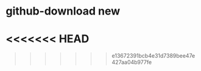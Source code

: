 github-download new
===============

<<<<<<< HEAD
=======

>>>>>>> e13672391bcb4e31d7389bee47e427aa04b977fe
